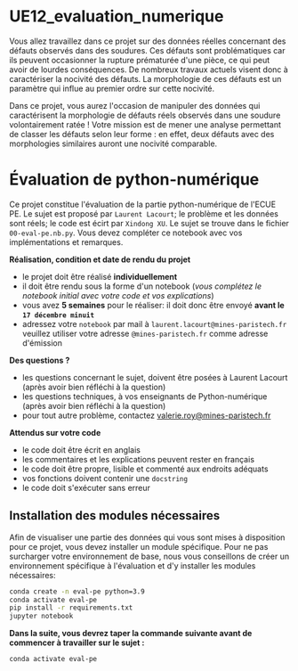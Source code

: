 # UE12_evaluation_numerique



Vous allez travaillez dans ce projet sur des données réelles concernant des défauts observés dans des soudures. Ces défauts sont problématiques car ils peuvent occasionner la rupture prématurée d'une pièce, ce qui peut avoir de lourdes conséquences. De nombreux travaux actuels visent donc à caractériser la nocivité des défauts. La morphologie de ces défauts est un paramètre qui influe au premier ordre sur cette nocivité.

Dans ce projet, vous aurez l'occasion de manipuler des données qui caractérisent la morphologie de défauts réels observés dans une soudure volontairement ratée ! Votre mission est de mener une analyse permettant de classer les défauts selon leur forme : en effet, deux défauts avec des morphologies similaires auront une nocivité comparable.



# Évaluation de python-numérique


Ce projet constitue l'évaluation de la partie python-numérique de l'ECUE PE. Le sujet est proposé par `Laurent Lacourt`; le problème et les données sont réels; le code est écirt par `Xindong XU`.
Le sujet se trouve dans le fichier `00-eval-pe.nb.py`. Vous devez compléter ce notebook avec vos implémentations et remarques. 



**Réalisation, condition et date de rendu du projet**  
* le projet doit être réalisé **individuellement**
* il doit être rendu sous la forme d'un notebook (*vous complétez le notebook initial avec votre code et vos explications*)
* vous avez **5 semaines** pour le réaliser: il doit donc être envoyé **avant le `17 décembre minuit`**
* adressez votre `notebook` par mail à `laurent.lacourt@mines-paristech.fr`  
  veuillez utiliser votre adresse `@mines-paristech.fr` comme adresse d'émission
  
  
  
**Des questions ?**  
* les questions concernant le sujet, doivent être posées à Laurent Lacourt (après avoir bien réfléchi à la question)
* les questions techniques, à vos enseignants de Python-numérique (après avoir bien réfléchi à la question)
* pour tout autre problème, contactez valerie.roy@mines-paristech.fr



**Attendus sur votre code**
* le code doit être écrit en anglais
* les commentaires et les explications peuvent rester en français 
* le code doit être propre, lisible et commenté aux endroits adéquats
* vos fonctions doivent contenir une `docstring`
* le code doit s'exécuter sans erreur



## Installation des modules nécessaires
Afin de visualiser une partie des données qui vous sont mises à disposition pour ce projet, vous devez installer un module spécifique. Pour ne pas surcharger votre environnement de base, nous vous conseillons de créer un environnement spécifique à l'évaluation et d'y installer les modules nécessaires: 

```bash
conda create -n eval-pe python=3.9
conda activate eval-pe
pip install -r requirements.txt
jupyter notebook
```

**Dans la suite, vous devrez taper la commande suivante avant de commencer à travailler sur le sujet :**

```
conda activate eval-pe
```
